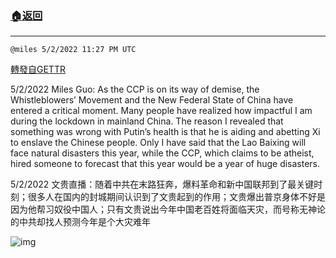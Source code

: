 ###  [:house:返回](README.md)
---


`@miles 5/2/2022 11:27 PM UTC`

[轉發自GETTR](https://gettr.com/post/p182x3uf618)

5/2/2022 Miles Guo: As the CCP is on its way of demise, the Whistleblowers’ Movement and the New Federal State of China have entered a critical moment. Many people have realized how impactful I am during the lockdown in mainland China. The reason I revealed that something was wrong with Putin’s health is that he is aiding and abetting Xi to enslave the Chinese people. Only I have said that the Lao Baixing will face natural disasters this year, while the CCP, which claims to be atheist, hired someone to forecast that this year would be a year of huge disasters.

5/2/2022 文贵直播：随着中共在末路狂奔，爆料革命和新中国联邦到了最关键时刻；很多人在国内的封城期间认识到了文贵起到的作用；文贵爆出普京身体不好是因为他帮习奴役中国人；只有文贵说出今年中国老百姓将面临天灾，而号称无神论的中共却找人预测今年是个大灾难年


![img](https://media.gettr.com/group7/getter/2022/05/02/23/d75e7bb6-dcfd-09bb-111c-2a0974a2e9d0/out.jpg)
